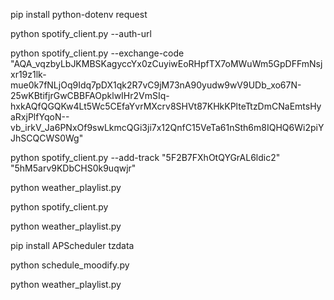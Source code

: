 pip install python-dotenv request

python spotify_client.py --auth-url

python spotify_client.py --exchange-code "AQA_vqzbyLbJKMBSKagyccYx0zCuyiwEoRHpfTX7oMWuWm5GpDFFmNsjxr19z1lk-mue0k7fNLjOq9Idq7pDX1qk2R7vC9jM73nA90yudw9wV9UDb_xo67N-25wKBtifjrGwCBBFAOpklwIHr2VmSIq-hxkAQfQGQKw4Lt5Wc5CEfaYvrMXcrv8SHVt87KHkKPlteTtzDmCNaEmtsHyaRxjPlfYqoN--vb_irkV_Ja6PNxOf9swLkmcQGi3ji7x12QnfC15VeTa61nSth6m8IQHQ6Wi2piYJhSCQCWS0Wg"

python spotify_client.py --add-track
 "5F2B7FXhOtQYGrAL6ldic2" "5hM5arv9KDbCHS0k9uqwjr"

python weather_playlist.py

python spotify_client.py

python weather_playlist.py

pip install APScheduler tzdata

python schedule_moodify.py

python weather_playlist.py